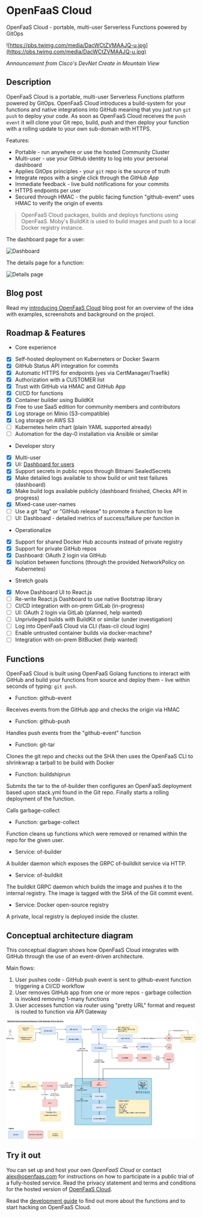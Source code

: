 OpenFaaS Cloud
==============

OpenFaaS Cloud - portable, multi-user Serverless Functions powered by GitOps

![https://pbs.twimg.com/media/DacWCtZVMAAJQ-u.jpg](https://pbs.twimg.com/media/DacWCtZVMAAJQ-u.jpg)

*Announcement from Cisco's DevNet Create in Mountain View*

## Description

OpenFaaS Cloud is a portable, multi-user Serverless Functions platform powered by GitOps. OpenFaaS Cloud introduces a build-system for your functions and native integrations into GitHub meaning that you just run `git push` to deploy your code. As soon as OpenFaaS Cloud receives the `push event` it will clone your Git repo, build, push and then deploy your function with a rolling update to your own sub-domain with HTTPS.

Features:

* Portable - run anywhere or use the hosted Community Cluster
* Multi-user - use your GitHub identity to log into your personal dashboard
* Applies GitOps principles - your `git` repo is the source of truth
* Integrate repos with a single click  through the *GitHub App*
* Immediate feedback - live build notifications for your commits
* HTTPS endpoints per user
* Secured through HMAC - the public facing function "github-event" uses HMAC to verify the origin of events

> OpenFaaS Cloud packages, builds and deploys functions using OpenFaaS. Moby's BuildKit is used to build images and push to a local Docker registry instance.

The dashboard page for a user:

![Dashboard](https://user-images.githubusercontent.com/6358735/46193701-f56b6680-c2f6-11e8-8bf4-9256a8341960.png)

The details page for a function:

![Details page](https://user-images.githubusercontent.com/6358735/46193700-f56b6680-c2f6-11e8-9bec-40b61e42ce45.png)

## Blog post

Read my [introducing OpenFaaS Cloud](https://blog.alexellis.io/introducing-openfaas-cloud/) blog post for an overview of the idea with examples, screenshots and background on the project.

## Roadmap & Features

* Core experience

- [x] Self-hosted deployment on Kuberneters or Docker Swarm
- [x] GitHub Status API integration for commits
- [x] Automatic HTTPS for endpoints (yes via CertManager/Traefik)
- [x] Authorization with a CUSTOMER list
- [x] Trust with GitHub via HMAC and GitHub App
- [x] CI/CD for functions
- [x] Container builder using BuildKit
- [x] Free to use SaaS edition for community members and contributors
- [x] Log storage on Minio (S3-compatible)
- [x] Log storage on AWS S3
- [ ] Kubernetes helm chart (plain YAML supported already)
- [ ] Automation for the day-0 installation via Ansible or similar

* Developer story

- [x] Multi-user
- [x] UI: [Dashboard for users](./dashboard)
- [x] Support secrets in public repos through Bitnami SealedSecrets
- [x] Make detailed logs available to show build or unit test failures (dashboard)
- [x] Make build logs available publicly (dashboard finished, Checks API in progress)
- [x] Mixed-case user-names
- [ ] Use a git "tag" or "GitHub release" to promote a function to live
- [ ] UI: Dashboard - detailed metrics of success/failure per function in

* Operationalize

- [x] Support for shared Docker Hub accounts instead of private registry
- [x] Support for private GitHub repos
- [x] Dashboard: OAuth 2 login via GitHub
- [x] Isolation between functions (through the provided NetworkPolicy on Kubernetes)

* Stretch goals

- [x] Move Dashboard UI to React.js
- [ ] Re-write React.js Dashboard to use native Bootstrap library
- [ ] CI/CD integration with on-prem GitLab (in-progress)
- [ ] UI: OAuth 2 login via GitLab (planned, help wanted)
- [ ] Unprivileged builds with BuildKit or similar (under investigation)
- [ ] Log into OpenFaaS Cloud via CLI (faas-cli cloud login)
- [ ] Enable untrusted container builds via docker-machine?
- [ ] Integration with on-prem BitBucket (help wanted)

## Functions

OpenFaaS Cloud is built using OpenFaaS Golang functions to interact with GitHub and build your functions from source and deploy them - live within seconds of typing: `git push`.

* Function: github-event

Receives events from the GitHub app and checks the origin via HMAC

* Function: github-push

Handles push events from the "github-event" function

* Function: git-tar

Clones the git repo and checks out the SHA then uses the OpenFaaS CLI to shrinkwrap a tarball to be build with Docker

* Function: buildshiprun

Submits the tar to the of-builder then configures an OpenFaaS deployment based upon stack.yml found in the Git repo. Finally starts a rolling deployment of the function.

Calls garbage-collect

* Function: garbage-collect

Function cleans up functions which were removed or renamed within the repo for the given user.

* Service: of-builder

A builder daemon which exposes the GRPC of-buildkit service via HTTP.

* Service: of-buildkit

The buildkit GRPC daemon which builds the image and pushes it to the internal registry. The image is tagged with the SHA of the Git commit event.

* Service: Docker open-source registry

A private, local registry is deployed inside the cluster.

## Conceptual architecture diagram

This conceptual diagram shows how OpenFaaS Cloud integrates with GitHub through the use of an event-driven architecture.

Main flows:

1. User pushes code - GitHub push event is sent to github-event function triggering a CI/CD workflow
2. User removes GitHub app from one or more repos - garbage collection is invoked removing 1-many functions
3. User accesses function via router using "pretty URL" format and request is routed to function via API Gateway

![](./docs/conceptual-overview-28-sept-2018.png)

## Try it out

You can set up and host your own *OpenFaaS Cloud* or contact alex@openfaas.com for instructions on how to participate in a public trial of a fully-hosted service. Read the privacy statement and terms and conditions for the hosted version of [OpenFaaS Cloud](./PRIVACY.md).

Read the [development guide](docs/README.md) to find out more about the functions and to start hacking on OpenFaaS Cloud.
